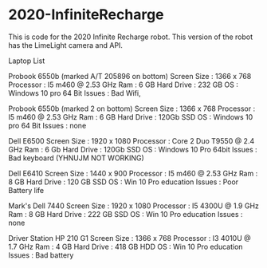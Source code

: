 # 2020-InfiniteRecharge
This is code for the 2020 Infinite Recharge robot. This version of the robot has the LimeLight camera and API.

Laptop List

Probook 6550b (marked A/T 205896 on bottom)
    Screen Size : 1366 x 768
    Processor : I5 m460 @ 2.53 GHz
    Ram : 6 GB
    Hard Drive : 232 GB
    OS : Windows 10 pro 64 Bit
    Issues : Bad Wifi, 


Probook 6550b (marked 2 on bottom)
    Screen Size : 1366 x 768
    Processor : I5 m460 @ 2.53 GHz
    Ram : 6 GB
    Hard Drive : 120Gb SSD
    OS : Windows 10 pro 64 Bit
    Issues : none

Dell E6500
    Screen Size : 1920 x 1080
    Processor : Core 2 Duo T9550 @ 2.4 GHz
    Ram : 6 Gb
    Hard Drive : 120Gb SSD
    OS : Windows 10 Pro 64bit
    Issues : Bad keyboard (YHNUJM NOT WORKING)

Dell E6410
    Screen Size : 1440 x 900 
    Processor : I5 m460 @ 2.53 GHz
    Ram : 8 GB
    Hard Drive : 120 GB SSD 
    OS : Win 10 Pro education
    Issues : Poor Battery life

Mark's Dell 7440
    Screen Size : 1920 x 1080 
    Processor : I5 4300U @ 1.9 GHz
    Ram : 8 GB
    Hard Drive : 222 GB SSD 
    OS : Win 10 Pro education
    Issues : none

Driver Station HP 210 G1
    Screen Size : 1366 x 768
    Processor : I3 4010U @ 1.7 GHz
    Ram : 4 GB
    Hard Drive : 418 GB HDD
    OS : Win 10 Pro education
    Issues : Bad battery
